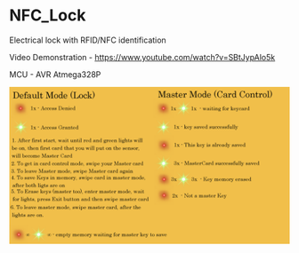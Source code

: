 # NFC_Lock
Electrical lock with RFID/NFC identification

Video Demonstration - https://www.youtube.com/watch?v=SBtJypAlo5k

MCU - AVR Atmega328P

![Documentation](https://github.com/DeadChout/NFC_Lock/raw/main/Documentation.png)
